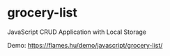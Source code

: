 # grocery-list
JavaScript CRUD Application with Local Storage

Demo:
https://flames.hu/demo/javascript/grocery-list/
